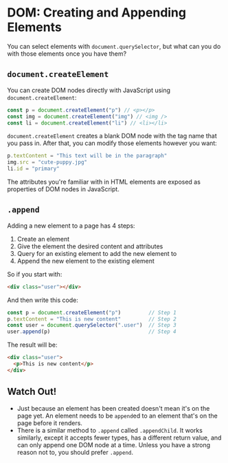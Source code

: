 # DOM: Creating and Appending Elements

You can select elements with `document.querySelector`, but what can you do with those elements once you have them?

## `document.createElement`

You can create DOM nodes directly with JavaScript using `document.createElement`:

```js
const p = document.createElement("p") // <p></p>
const img = document.createElement("img") // <img />
const li = document.createElement("li") // <li></li>
```

`document.createElement` creates a blank DOM node with the tag name that you pass in. After that, you can modify those elements however you want:

```js
p.textContent = "This text will be in the paragraph"
img.src = "cute-puppy.jpg"
li.id = "primary"
```

The attributes you're familiar with in HTML elements are exposed as properties of DOM nodes in JavaScript.

## `.append`

Adding a new element to a page has 4 steps:

1. Create an element
2. Give the element the desired content and attributes
3. Query for an existing element to add the new element to
4. Append the new element to the existing element

So if you start with:

```html
<div class="user"></div>
```

And then write this code:

```js
const p = document.createElement("p")         // Step 1
p.textContent = "This is new content"         // Step 2
const user = document.querySelector(".user")  // Step 3
user.append(p)                                // Step 4
```

The result will be:

```html
<div class="user">
  <p>This is new content</p>
</div>
```

## Watch Out!

* Just because an element has been created doesn't mean it's on the page yet. An element needs to be `append`ed to an element that's on the page before it renders.
* There is a similar method to `.append` called `.appendChild`. It works similarly, except it accepts fewer types, has a different return value, and can only append one DOM node at a time. Unless you have a strong reason not to, you should prefer `.append`.
